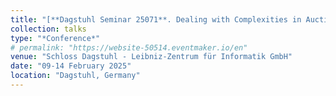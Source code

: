 ```yaml
---
title: "[**Dagstuhl Seminar 25071**. Dealing with Complexities in Auction and Matching Market Design](https://www.dagstuhl.de/seminars/seminar-calendar/seminar-details/25071)"
collection: talks
type: "*Conference*"
# permalink: "https://website-50514.eventmaker.io/en"
venue: "Schloss Dagstuhl - Leibniz-Zentrum für Informatik GmbH"
date: "09-14 February 2025"
location: "Dagstuhl, Germany"
---
```

